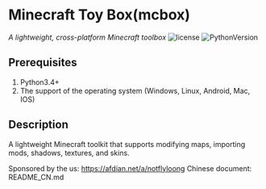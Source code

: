 # Minecraft Toy Box(mcbox)
*A lightweight, cross-platform Minecraft toolbox*
![license](https://img.shields.io/badge/license-MIT%20License-lightgrey)
![PythonVersion](https://img.shields.io/badge/Python-3.4%2B-green)

## Prerequisites
1. Python3.4+
2. The support of the operating system (Windows, Linux, Android, Mac, IOS)

## Description
A lightweight Minecraft toolkit that supports modifying maps, importing mods, shadows, textures, and skins.

Sponsored by the us: https://afdian.net/a/notflyloong
Chinese document: README_CN.md
